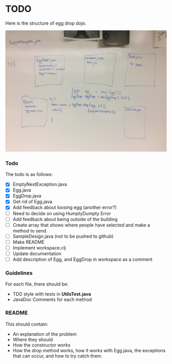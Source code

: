 # TODO  
Here is the structure of egg drop dojo.  

![Plan](Plan.JPG)  

### Todo
The todo is as follows:  
- [x] EmptyNestException.java
- [x] Egg.java
- [x] EggDrop.java
- [x] Get rid of Egg.java
- [x] Add feedback about loosing egg (another error?)
- [ ] Need to decide on using HumptyDumpty Error
- [ ] Add feedback about being outside of the building
- [ ] Create array that shows where people have selected and make a method to send.
- [ ] SampleDesign.java (not to be pushed to github)
- [ ] Make README
- [ ] Implement workspace.clj
- [ ] Update documentation  
- [ ] Add description of Egg, and EggDrop in workspace as a comment  

### Guidelines
For each file, there should be:  
* TDD style with tests in **UtilsTest.java**  
* JavaDoc Comments for each method  

### README  
This should contain:
* An explanation of the problem  
* Where they should   
* How the constructor works
* How the drop method works, how it works with Egg.java, the exceptions that can occur, and  how to try catch them.
